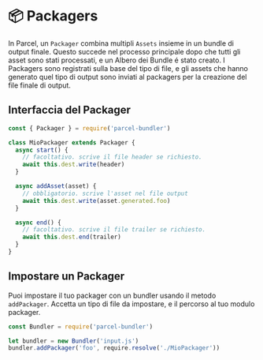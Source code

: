 # 📦 Packagers

In Parcel, un `Packager` combina multipli `Assets` insieme in un bundle di output finale. Questo succede nel processo principale dopo che tutti gli asset sono stati processati, e un Albero dei Bundle é stato creato. I Packagers sono registrati sulla base del tipo di file, e gli assets che hanno generato quel tipo di output sono inviati al packagers per la creazione del file finale di output.

## Interfaccia del Packager

```javascript
const { Packager } = require('parcel-bundler')

class MioPackager extends Packager {
  async start() {
    // facoltativo. scrive il file header se richiesto.
    await this.dest.write(header)
  }

  async addAsset(asset) {
    // obbligatorio. scrive l'asset nel file output
    await this.dest.write(asset.generated.foo)
  }

  async end() {
    // facoltativo. scrive il file trailer se richiesto.
    await this.dest.end(trailer)
  }
}
```

## Impostare un Packager

Puoi impostare il tuo packager con un bundler usando il metodo `addPackager`. Accetta un tipo di file da impostare, e il percorso al tuo modulo packager.

```javascript
const Bundler = require('parcel-bundler')

let bundler = new Bundler('input.js')
bundler.addPackager('foo', require.resolve('./MioPackager'))
```

